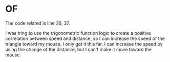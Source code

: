 # OF
The code related is line 36, 37.

I was tring to use the trigonometric function logic to create a positive correlation between speed and distance, so I can increase the speed of the triangle toward my mouse. I only get it this far. I can increase the speed by using the change of the distance, but I can't make it move toward the mouse. 
